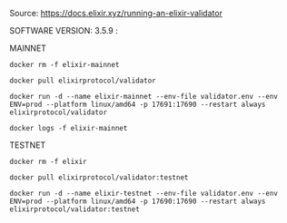 Source: https://docs.elixir.xyz/running-an-elixir-validator

SOFTWARE VERSION: 3.5.9 :

MAINNET

`docker rm -f elixir-mainnet`

`docker pull elixirprotocol/validator`

`docker run -d --name elixir-mainnet --env-file validator.env --env ENV=prod --platform linux/amd64 -p 17691:17690 --restart always elixirprotocol/validator`

`docker logs -f elixir-mainnet`


TESTNET

`docker rm -f elixir`

`docker pull elixirprotocol/validator:testnet`

`docker run -d --name elixir-testnet --env-file validator.env --env ENV=prod --platform linux/amd64 -p 17690:17690 --restart always elixirprotocol/validator:testnet`
